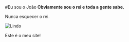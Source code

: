 #Eu sou o João
**Obviamente sou o rei e toda a gente sabe.**

Nunca esquecer o rei.

![Lindo](/images/chimken_dog.jpg)

Este é o meu site!
